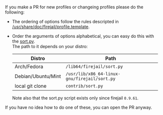 If you make a PR for new profiles or changeing profiles please do the following:
 - The ordering of options follow the rules descripted in [/usr/share/doc/firejail/profile.template](https://github.com/netblue30/firejail/blob/master/etc/templates/profile.template).
 - Order the arguments of options alphabetical, you can easy do this with the [sort.py](https://github.com/netblue30/firejail/tree/master/contrib/sort.py).  
 The path to it depends on your distro:
 
   | Distro | Path |
   | ------ | ---- |
   | Arch/Fedora | `/lib64/firejail/sort.py` |
   | Debian/Ubuntu/Mint | `/usr/lib/x86_64-linux-gnu/firejail/sort.py` |
   | local git clone | `contrib/sort.py` |

   Note also that the sort.py script exists only since firejail `0.9.61`.

If you have no idea how to do one of these, you can open the PR anyway.
